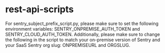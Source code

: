 # rest-api-scripts

For sentry_subject_prefix_script.py, please make sure to set the following environment variables: SENTRY_ONPREMISE_AUTH_TOKEN and SENTRY_CLOUD_AUTH_TOKEN.  Additionally, please make sure to change the following in the script to match your on-premise version of Sentry and your SaaS Sentry org slug: ONPREMISEURL and ORGSLUG.
